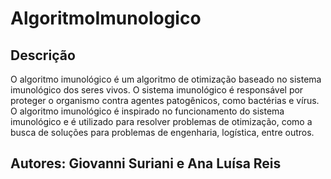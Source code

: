 # AlgoritmoImunologico

## Descrição
O algoritmo imunológico é um algoritmo de otimização baseado no sistema imunológico dos seres vivos. O sistema imunológico é responsável por proteger o organismo contra agentes patogênicos, como bactérias e vírus. O algoritmo imunológico é inspirado no funcionamento do sistema imunológico e é utilizado para resolver problemas de otimização, como a busca de soluções para problemas de engenharia, logística, entre outros.

## Autores: Giovanni Suriani e Ana Luísa Reis